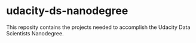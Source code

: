 # udacity-ds-nanodegree

This reposity contains the projects needed to accomplish the Udacity Data Scientists Nanodegree. 
